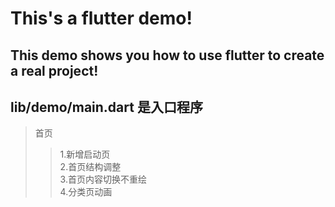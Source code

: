 # This's a flutter demo!

## This demo shows you how to use flutter to create a real project!


## lib/demo/main.dart 是入口程序  

>  首页  
>   > 1.新增启动页  
>   > 2.首页结构调整  
>   > 3.首页内容切换不重绘  
>   > 4.分类页动画  